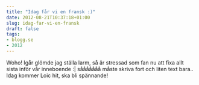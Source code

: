 ```yaml
---
title: "Idag får vi en fransk :)"
date: 2012-08-21T10:37:18+01:00
slug: idag-far-vi-en-fransk
draft: false
tags:
- blogg.se
- 2012
---
```

Woho! Igår glömde jag ställa larm, så är stressad som fan nu att fixa allt sista inför vår inneboende :| sååååååå måste skriva fort och liten text bara.. Idag kommer Loic hit, ska bli spännande!